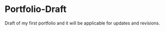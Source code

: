# Portfolio-Draft
Draft of my first portfolio and it will be applicable for updates and revisions. 
